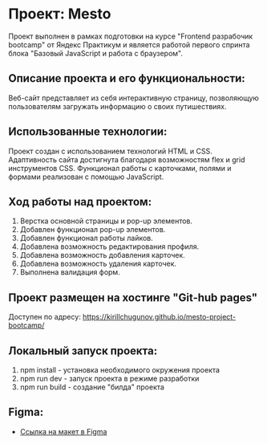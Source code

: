 # Проект: Mesto
Проект выполнен в рамках подготовки на курсе "Frontend разрабочик bootcamp" от Яндекс Практикум и является работой первого спринта блока "Базовый JavaScript и работа с браузером".

## Описание проекта и его функциональности:

Веб-сайт представляет из себя интерактивную страницу, позволяющую пользователям загружать информацию о своих путишествиях. 

## Использованные технологии:

Проект создан с использованием технологий HTML и CSS. Адаптивность сайта достигнута благодаря возможностям flex и grid инструментов CSS. Функционал работы с карточками, полями и формами реализован с помощью JavaScript. 

## Ход работы над проектом:

1. Верстка основной страницы и pop-up элементов.
2. Добавлен функционал pop-up элементов.
3. Добавлен функционал работы лайков.
4. Добавлена возможность редактирования профиля.
5. Добавлена возможность добавления карточек.
6. Добавлена возможность удаления карточек.
7. Выполнена валидация форм. 

## Проект размещен на хостинге "Git-hub pages"

Доступен по адресу: https://kirillchugunov.github.io/mesto-project-bootcamp/

## Локальный запуск проекта:

1. npm install - установка необходимого окружения проекта
2. npm run dev - запуск проекта в режиме разработки
3. npm run build - создание "билда" проекта

## Figma:

- [Ссылка на макет в Figma](https://www.figma.com/file/2cn9N9jSkmxD84oJik7xL7/JavaScript.-Sprint-4?node-id=28212%3A2&t=AFki53U4zov4UttD-0)
